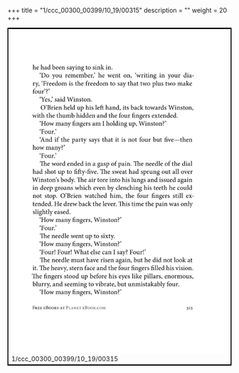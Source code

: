 +++
title = "1/ccc_00300_00399/10_19/00315"
description = ""
weight = 20
+++

<table style="border:2px solid black;max-width:800px;max-height:800px;" 
><tr><td>
<img class="center-fit-jpg"
src="/jpg_/out_jpg_1984__315.jpg">
1/ccc_00300_00399/10_19/00315
</img></td></tr></table>
